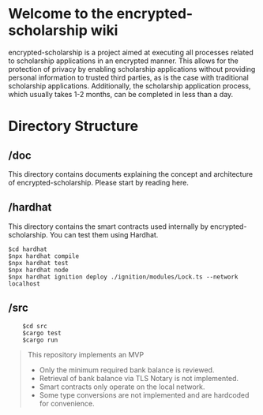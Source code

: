 
# Welcome to the encrypted-scholarship wiki

encrypted-scholarship is a project aimed at executing all processes related to scholarship applications in an encrypted manner. This allows for the protection of privacy by enabling scholarship applications without providing personal information to trusted third parties, as is the case with traditional scholarship applications. Additionally, the scholarship application process, which usually takes 1-2 months, can be completed in less than a day.

# Directory Structure

## /doc

This directory contains documents explaining the concept and architecture of encrypted-scholarship. Please start by reading here.

## /hardhat

This directory contains the smart contracts used internally by encrypted-scholarship. You can test them using Hardhat.

```shell
$cd hardhat
$npx hardhat compile
$npx hardhat test
$npx hardhat node
$npx hardhat ignition deploy ./ignition/modules/Lock.ts --network localhost
```

## /src

```shell
    $cd src
    $cargo test
    $cargo run
```

>This repository implements an MVP
> - Only the minimum required bank balance is reviewed.
> - Retrieval of bank balance via TLS Notary is not implemented.
> - Smart contracts only operate on the local network.
> - Some type conversions are not implemented and are hardcoded for convenience.
